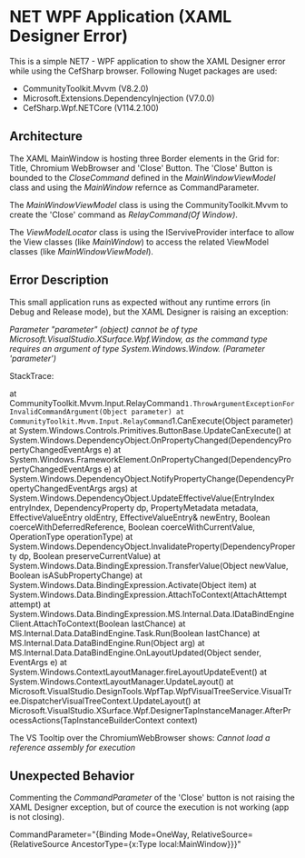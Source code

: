 # NET WPF Application (XAML Designer Error)
This is a simple NET7 - WPF application to show the XAML Designer error while using the CefSharp browser. Following Nuget packages are used:
- CommunityToolkit.Mvvm (V8.2.0)
- Microsoft.Extensions.DependencyInjection (V7.0.0)
- CefSharp.Wpf.NETCore (V114.2.100)
## Architecture
The XAML MainWindow is hosting three Border elements in the Grid for: Title, Chromium WebBrowser and 'Close' Button.
The 'Close' Button is bounded to the _CloseCommand_ defined in the _MainWindowViewModel_ class and using the _MainWindow_ refernce as CommandParameter.

The _MainWindowViewModel_ class is using the CommunityToolkit.Mvvm to create the 'Close' command as _RelayCommand(Of Window)_.

The _ViewModelLocator_ class is using the IServiveProvider interface to allow the View classes (like _MainWindow_) to access the related ViewModel classes (like _MainWindowViewModel_).
## Error Description
This small application runs as expected without any runtime errors (in Debug and Release mode), but the XAML Designer is raising an exception:

_Parameter "parameter" (object) cannot be of type Microsoft.VisualStudio.XSurface.Wpf.Window, as the command type requires an argument of type System.Windows.Window. (Parameter 'parameter')_

StackTrace:

 at CommunityToolkit.Mvvm.Input.RelayCommand`1.ThrowArgumentExceptionForInvalidCommandArgument(Object parameter)
   at CommunityToolkit.Mvvm.Input.RelayCommand`1.CanExecute(Object parameter)
   at System.Windows.Controls.Primitives.ButtonBase.UpdateCanExecute()
   at System.Windows.DependencyObject.OnPropertyChanged(DependencyPropertyChangedEventArgs e)
   at System.Windows.FrameworkElement.OnPropertyChanged(DependencyPropertyChangedEventArgs e)
   at System.Windows.DependencyObject.NotifyPropertyChange(DependencyPropertyChangedEventArgs args)
   at System.Windows.DependencyObject.UpdateEffectiveValue(EntryIndex entryIndex, DependencyProperty dp, PropertyMetadata metadata, EffectiveValueEntry oldEntry, EffectiveValueEntry& newEntry, Boolean coerceWithDeferredReference, Boolean coerceWithCurrentValue, OperationType operationType)
   at System.Windows.DependencyObject.InvalidateProperty(DependencyProperty dp, Boolean preserveCurrentValue)
   at System.Windows.Data.BindingExpression.TransferValue(Object newValue, Boolean isASubPropertyChange)
   at System.Windows.Data.BindingExpression.Activate(Object item)
   at System.Windows.Data.BindingExpression.AttachToContext(AttachAttempt attempt)
   at System.Windows.Data.BindingExpression.MS.Internal.Data.IDataBindEngineClient.AttachToContext(Boolean lastChance)
   at MS.Internal.Data.DataBindEngine.Task.Run(Boolean lastChance)
   at MS.Internal.Data.DataBindEngine.Run(Object arg)
   at MS.Internal.Data.DataBindEngine.OnLayoutUpdated(Object sender, EventArgs e)
   at System.Windows.ContextLayoutManager.fireLayoutUpdateEvent()
   at System.Windows.ContextLayoutManager.UpdateLayout()
   at Microsoft.VisualStudio.DesignTools.WpfTap.WpfVisualTreeService.VisualTree.DispatcherVisualTreeContext.UpdateLayout()
   at Microsoft.VisualStudio.XSurface.Wpf.DesignerTapInstanceManager.AfterProcessActions(TapInstanceBuilderContext context)

   The VS Tooltip over the ChromiumWebBrowser shows: _Cannot load a reference assembly for execution_

   ## Unexpected Behavior
   Commenting the _CommandParameter_ of the 'Close' button is not raising the XAML Designer exception, but of cource the execution is not working (app is not closing).
   
 CommandParameter="{Binding Mode=OneWay, RelativeSource={RelativeSource AncestorType={x:Type local:MainWindow}}}"
    
   
